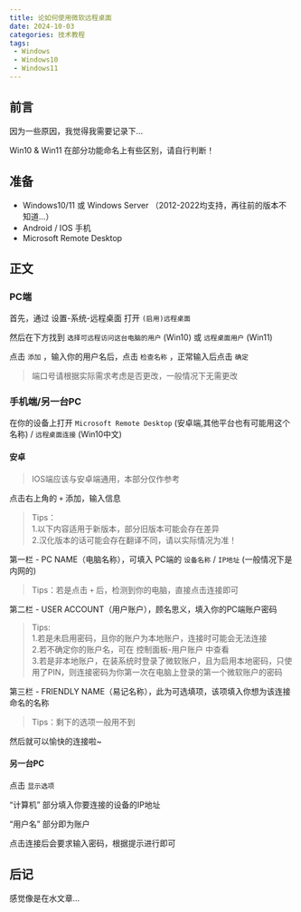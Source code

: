 ```yaml
---
title: 论如何使用微软远程桌面
date: 2024-10-03
categories: 技术教程
tags: 
 - Windows
 - Windows10
 - Windows11
---
```

## 前言 
因为一些原因，我觉得我需要记录下...

 Win10 & Win11 在部分功能命名上有些区别，请自行判断！



## 准备 
- Windows10/11 或 Windows Server （2012-2022均支持，再往前的版本不知道...）
- Android / IOS 手机
- Microsoft Remote Desktop



## 正文 
### PC端
首先，通过 设置-系统-远程桌面 打开 `(启用)远程桌面` 

然后在下方找到 `选择可远程访问这台电脑的用户` (Win10) 或 `远程桌面用户` (Win11)

点击 `添加` ，输入你的用户名后，点击 `检查名称` ，正常输入后点击 `确定` 

> 端口号请根据实际需求考虑是否更改，一般情况下无需更改


### 手机端/另一台PC
在你的设备上打开 `Microsoft Remote Desktop` (安卓端,其他平台也有可能用这个名称) / `远程桌面连接` (Win10中文)

#### 安卓
> IOS端应该与安卓端通用，本部分仅作参考

点击右上角的 `+` 添加，输入信息

> Tips：  
> 1.以下内容适用于新版本，部分旧版本可能会存在差异  
> 2.汉化版本的话可能会存在翻译不同，请以实际情况为准！

第一栏 - PC NAME（电脑名称），可填入 PC端的 `设备名称` / `IP地址` (一般情况下是内网的)

> Tips：若是点击 `+` 后，检测到你的电脑，直接点击连接即可

第二栏 - USER ACCOUNT（用户账户），顾名思义，填入你的PC端账户密码

> Tips:  
> 1.若是未启用密码，且你的账户为本地账户，连接时可能会无法连接  
> 2.若不确定你的账户名，可在 控制面板-用户账户 中查看  
> 3.若是非本地账户，在装系统时登录了微软账户，且为启用本地密码，只使用了PIN，则连接密码为你第一次在电脑上登录的第一个微软账户的密码

第三栏 - FRIENDLY NAME（易记名称），此为可选填项，该项填入你想为该连接命名的名称

> Tips：剩下的选项一般用不到

然后就可以愉快的连接啦~


#### 另一台PC
点击 `显示选项` 

“计算机” 部分填入你要连接的设备的IP地址

“用户名” 部分即为账户

点击连接后会要求输入密码，根据提示进行即可



## 后记
感觉像是在水文章...
